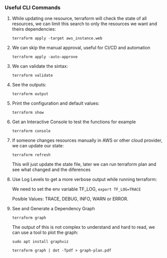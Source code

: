 
### Useful CLI Commands

1. While updating one resource, terraform will check the state of all resources, we can limit this search to only the resources we want and theirs dependencies:

    `terraform apply -target aws_instance.web`

2. We can skip the manual approval, useful for CI/CD and automation

    `terraform apply -auto-approve`

3. We can validate the sintax:

    `terraform validate`

4. See the outputs:

    `terraform output`

5. Print the configuration and default values:

    `terraform show`

6. Get an Interactive Console to test the functions for example

    `terraform console`

7. If someone changes resources manually in AWS or other cloud provider, we can update our state:

    `terraform refresh`

    This will just update the state file, later we can run terraform plan and see what changed and the diferences

8. Use Log Levels to get a more verbose output while running terraform:

    We need to set the env variable TF_LOG, `export TF_LOG=TRACE`

    Posible Values: TRACE, DEBUG, INFO, WARN or ERROR.

9. See and Generate a Dependency Graph

    `terraform graph`

    The output of this is not complex to understand and hard to read, we can use a tool to plot the graph:

    `sudo apt install graphviz`
    
    `terraform graph | dot -Tpdf > graph-plan.pdf`

